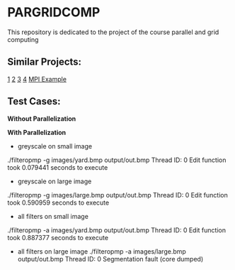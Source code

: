 # PARGRIDCOMP
This repository is dedicated to the project of the course parallel and grid computing

## Similar Projects: 
[1](https://github.com/szkocot/Laplacian-image-filtering-with-OpenMP-and-MPI-hybrid)
[2](https://github.com/angegonzalez/PC-Image-Filtering)
[3](https://github.com/a-gavriel/OpenMPI-filter/blob/master/src/main.c)
[4](https://github.com/hsouri/OpenMP-Filter)
[MPI Example](https://github.com/BogdanMarghescu/Image-Filtering-using-MPI/blob/main/image_filtering.c)


## Test Cases:


**Without Parallelization**



**With Parallelization**

- greyscale on small image

./filteropmp -g images/yard.bmp output/out.bmp
Thread ID: 0
Edit function took 0.079441 seconds to execute 

- greyscale on large image

./filteropmp -g images/large.bmp output/out.bmp
Thread ID: 0
Edit function took 0.590959 seconds to execute 

- all filters on small image

./filteropmp -a images/yard.bmp output/out.bmp
Thread ID: 0
Edit function took 0.887377 seconds to execute 

- all filters on large image
./filteropmp -a images/large.bmp output/out.bmp
Thread ID: 0
Segmentation fault (core dumped)
